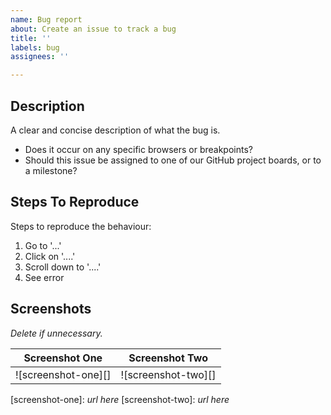 ```yaml
---
name: Bug report
about: Create an issue to track a bug
title: ''
labels: bug
assignees: ''

---
```


## Description

A clear and concise description of what the bug is.

- Does it occur on any specific browsers or breakpoints?
- Should this issue be assigned to one of our GitHub project boards, or to a milestone?

## Steps To Reproduce

Steps to reproduce the behaviour:
1. Go to '...'
2. Click on '....'
3. Scroll down to '....'
4. See error

## Screenshots

*Delete if unnecessary.*

| Screenshot One | Screenshot Two |
| - | - |
| ![screenshot-one][] | ![screenshot-two][] |

[screenshot-one]: *url here*
[screenshot-two]: *url here*
